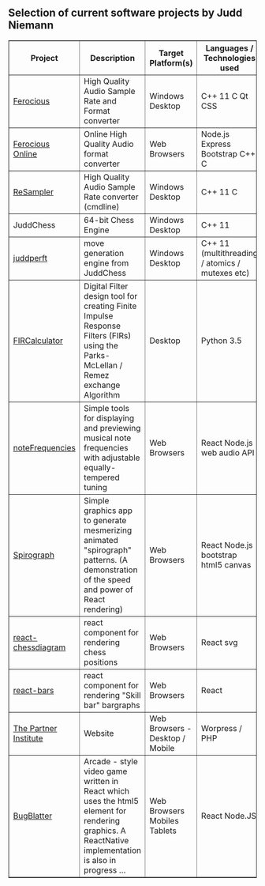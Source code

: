## Selection of current software projects by Judd Niemann
<table border="1" cellspacing="0">
  <thead>
    <tr>
      <th style="min-width:50px">Project</th>
      <th style="min-width:50px">Description</th>
      <th style="min-width:50px">Target Platform(s)</th>
      <th style="min-width:50px">Languages / Technologies used</th>
      <th style="min-width:50px">Live Demo</th>
    </tr>
  </thead>
  <tbody>
    <tr>
      <td style="min-width:50px"><a href="https://github.com/jniemann66/ferocious">Ferocious</a></td>
      <td style="min-width:50px">High Quality Audio Sample Rate and Format converter</td>
      <td style="min-width:50px">Windows Desktop</td>
      <td style="min-width:50px">C++ 11 C Qt CSS</td>
      <td style="min-width:50px">-</td>
    </tr>
    <tr>
      <td style="min-width:50px"><a href="http://ferocious.juddn.com">Ferocious Online</a></td>
      <td style="min-width:50px">Online High Quality Audio format converter</td>
      <td style="min-width:50px">Web Browsers</td>
      <td style="min-width:50px">Node.js Express Bootstrap C++ C</td>
      <td style="min-width:50px">http://ferocious.juddn.com</td>
    </tr>
    <tr>
      <td style="min-width:50px"><a href="https://github.com/jniemann66/ReSampler">ReSampler</a></td>
      <td style="min-width:50px">High Quality Audio Sample Rate converter (cmdline)</td>
      <td style="min-width:50px">Windows Desktop</td>
      <td style="min-width:50px">C++ 11 C</td>
      <td style="min-width:50px"></td>
    </tr>
    <tr>
      <td style="min-width:50px">JuddChess</td>
      <td style="min-width:50px">64-bit Chess Engine</td>
      <td style="min-width:50px">Windows Desktop</td>
      <td style="min-width:50px">C++ 11</td>
      <td style="min-width:50px">-</td>
    </tr>
    <tr>
      <td style="min-width:50px"><a href="https://github.com/jniemann66/juddperft">juddperft</a></td>
      <td style="min-width:50px">move generation engine from JuddChess</td>
      <td style="min-width:50px">Windows Desktop</td>
      <td style="min-width:50px">C++ 11 (multithreading / atomics / mutexes etc)</td>
      <td style="min-width:50px">-</td>
    </tr>
    <tr>
      <td style="min-width:50px"><a href="https://github.com/jniemann66/FIRCalculator">FIRCalculator</a></td>
      <td style="min-width:50px">Digital Filter design tool for creating Finite Impulse Response Filters (FIRs) using the Parks-McLellan / Remez exchange Algorithm</td>
      <td style="min-width:50px">Desktop</td>
      <td style="min-width:50px">Python 3.5</td>
      <td style="min-width:50px">-</td>
    </tr>
    <tr>
      <td style="min-width:50px"><a href="https://github.com/jniemann66/noteFrequencies">noteFrequencies</a></td>
      <td style="min-width:50px">Simple tools for displaying and previewing musical note frequencies with adjustable equally-tempered tuning</td>
      <td style="min-width:50px">Web Browsers</td>
      <td style="min-width:50px">React Node.js web audio API</td>
      <td style="min-width:50px">http://notefrequencies.juddn.com/</td>
    </tr>
    <tr>
      <td style="min-width:50px"><a href="https://github.com/jniemann66/react-spirograph">Spirograph</a></td>
      <td style="min-width:50px">Simple graphics app to generate mesmerizing animated "spirograph" patterns. (A demonstration of the speed and power of React rendering)</td>
      <td style="min-width:50px">Web Browsers</td>
      <td style="min-width:50px">React Node.js bootstrap html5 canvas</td>
      <td style="min-width:50px">http://spirograph.juddn.com/</td>
    </tr>
    <tr>
      <td style="min-width:50px"><a href="https://github.com/jniemann66/react-chessdiagram">react-chessdiagram</a></td>
      <td style="min-width:50px">react component for rendering chess positions</td>
      <td style="min-width:50px">Web Browsers</td>
      <td style="min-width:50px">React svg</td>
      <td style="min-width:50px">http://chessdiagram.juddn.com</td>
    </tr>
    <tr>
      <td style="min-width:50px"><a href="https://github.com/jniemann66/react-bars">react-bars</a></td>
      <td style="min-width:50px">react component for rendering "Skill bar" bargraphs</td>
      <td style="min-width:50px">Web Browsers</td>
      <td style="min-width:50px">React</td>
      <td style="min-width:50px"></td>
    </tr>
    <tr>
      <td style="min-width:50px"><a href="http://thepartnerinstitute.com.au">The Partner Institute</a></td>
      <td style="min-width:50px">Website</td>
      <td style="min-width:50px">Web Browsers - Desktop / Mobile</td>
      <td style="min-width:50px">Worpress / PHP</td>
      <td style="min-width:50px">http://thepartnerinstitute.com.au/</td>
    </tr>
    <tr>
      <td style="min-width:50px"><a href="https://github.com/jniemann66/bugblatter">BugBlatter</a></td>
      <td style="min-width:50px">
        Arcade - style video game written in React which uses the html5
        <canvas>
          element for rendering graphics. A ReactNative implementation is also in progress …
        </canvas>
      </td>
      <td style="min-width:50px">Web Browsers Mobiles Tablets</td>
      <td style="min-width:50px">React Node.JS</td>
      <td style="min-width:50px">http://bugblatter.juddn.com/</td>
    </tr>
  </tbody>
</table>
